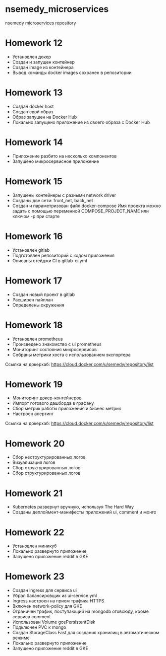 # nsemedy_microservices
nsemedy microservices repository

# Homework 12
- Установлен докер
- Создан и запущен контейнер
- Создан image из контейнера
- Вывод команды docker images сохранен в репозитории

# Homework 13
- Создан docker host
- Создан свой образ
- Образ запушен на Docker Hub
- Локально запущено приложение из своего образа с Docker Hub

# Homework 14
- Приложение разбито на несколько компонентов
- Запущено микросервисное приложение

# Homework 15
- Запущены контейнеры с разными network driver
- Созданы две сети: front_net, back_net
- Создан и параметризован файл docker-compose
Имя проекта можно задать с помощью переменной COMPOSE_PROJECT_NAME или ключом -p при старте

# Homework 16
- Установлен gitlab
- Подготовлен репозиторий с кодом приложения
- Описаны стейджи CI в gitlab-ci.yml

# Homework 17
- Создан новый проект в gitlab
- Расширен пайплан
- Определены окружения

# Homework 18
- Установлен prometheus
- Произведено знакомство с ui prometheus
- Мониторинг состояния микросервисов
- Собраны метрики хоста с использованием экспортера

Ссылка на докерхаб:
https://cloud.docker.com/u/semedy/repository/list

# Homework 19
- Мониторинг докер-контейнеров
- Импорт готового дашборда в графану
- Сбор метрик работы приложения и бизнес метрик
- Настроен алертинг

Ссылка на докерхаб:
https://cloud.docker.com/u/semedy/repository/list

# Homework 20
- Сбор неструктурированных логов
- Визуализация логов
- Сбор структурированных логов
- Сбор структурированных логов

# Homework 21
- Kubernetes развернут вручную, используя The Hard Way
- Созданы деплоймент-манифесты приложений ui, comment и монго

# Homework 22
- Установлен миникуб
- Локально развернуто приложение
- Запущено приложение reddit в GKE

# Homework 23
- Создан ingress для сервиса ui
- Убрал балансировщик из ui-service.yml
- Ingress настроен на прием трафика HTTPS
- Включен network-policy для GKE
- Ограничен трафик, поступающий на mongodb отовсюду, кроме сервиса comment
- Использован Volume gcePersistentDisk
- Подключен PVC к mongo
- Создан StorageClass Fast для создания хранилищ в автоматическом режиме
- Локально развернуто приложение 
- Запущено приложение reddit в GKE
